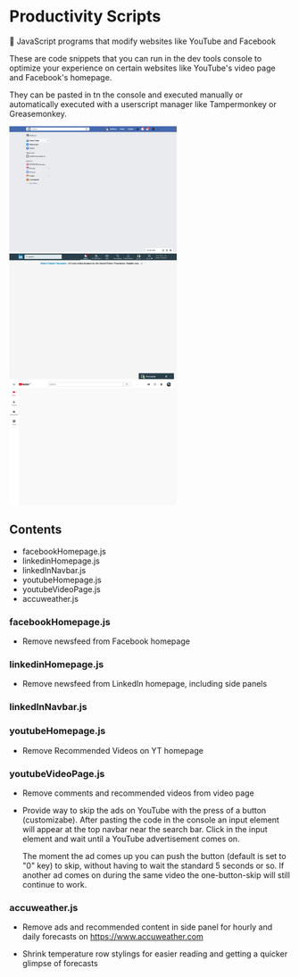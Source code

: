 # Productivity Scripts

🐒 JavaScript programs that modify websites like YouTube and Facebook

These are code snippets that you can run in the dev tools console to optimize your experience on certain websites like YouTube's video page and Facebook's homepage.

They can be pasted in tn the console and executed manually or automatically executed with a userscript manager like Tampermonkey or Greasemonkey.

<img src="images/facebook_homepage.png" width="300">
<img src="images/linkedin_homepage.png" width="300">
<img src="images/youtube_homepage.png" width="300">

## Contents

- facebookHomepage.js
- linkedinHomepage.js
- linkedInNavbar.js
- youtubeHomepage.js
- youtubeVideoPage.js
- accuweather.js

### facebookHomepage.js

- Remove newsfeed from Facebook homepage

### linkedinHomepage.js

- Remove newsfeed from LinkedIn homepage, including side panels

### linkedInNavbar.js

### youtubeHomepage.js

- Remove Recommended Videos on YT homepage

### youtubeVideoPage.js

- Remove comments and recommended videos from video page

- Provide way to skip the ads on YouTube with the press of a button (customizabe).
  After pasting the code in the console an input element will appear at the top navbar near the search bar.
  Click in the input element and wait until a YouTube advertisement comes on.

  The moment the ad comes up you can push the button (default is set to "0" key) to skip, without having to wait the standard 5 seconds or so.
  If another ad comes on during the same video the one-button-skip will still continue to work.

### accuweather.js

- Remove ads and recommended content in side panel for hourly and daily forecasts on https://www.accuweather.com

- Shrink temperature row stylings for easier reading and getting a quicker glimpse of forecasts
